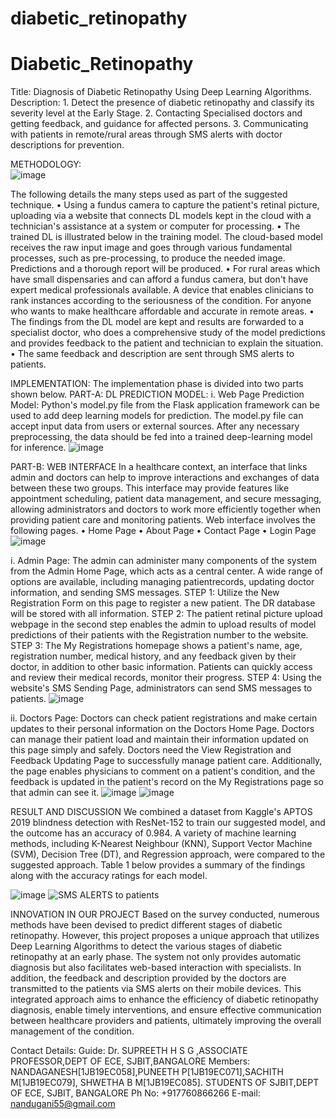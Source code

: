 # diabetic_retinopathy
# Diabetic_Retinopathy
Title: Diagnosis of Diabetic Retinopathy Using Deep Learning Algorithms.
Description: 1. Detect the presence of diabetic retinopathy and classify its severity level at the Early Stage. 
             2. Contacting Specialised doctors and getting feedback, and guidance for affected persons.
             3. Communicating with patients in remote/rural areas through SMS alerts with doctor descriptions for prevention.

METHODOLOGY:      
![image](https://github.com/ngyadav/diabetic_retinopathy/assets/118537866/7abd071a-a691-4aa4-8b68-70f43bb37c00)

The following details the many steps used as part of the suggested technique.
• Using a fundus camera to capture the patient's retinal picture, uploading via a website that connects DL models kept in the cloud with a technician's assistance at a system or computer for processing.
• The trained DL is illustrated below in the training model. The cloud-based model receives the raw input image and goes through various fundamental processes, such as pre-processing, to produce the needed image. Predictions and a thorough report will be produced.
• For rural areas which have small dispensaries and can afford a fundus camera, but don't have expert medical professionals available. A device that enables clinicians to rank instances according to the seriousness of the condition. For anyone who wants to make healthcare affordable and accurate in remote areas.
• The findings from the DL model are kept and results are forwarded to a specialist doctor, who does a comprehensive study of the model predictions and provides feedback to the patient and technician to explain the situation.
• The same feedback and description are sent through SMS alerts to patients.

IMPLEMENTATION:
The implementation phase is divided into two parts shown below.
PART-A: DL PREDICTION MODEL:
i. Web Page Prediction Model:
Python's model.py file from the Flask application framework can be used to add deep learning models for prediction. The model.py file can accept input data from users or external sources. After any necessary preprocessing, the data should be fed into a trained deep-learning model for inference.
![image](https://github.com/ngyadav/diabetic_retinopathy/assets/118537866/d838b274-da77-4a5a-b2eb-cbf631df78c2)

PART-B: WEB INTERFACE
In a healthcare context, an interface that links admin and doctors can help to improve interactions and exchanges of data between these two groups. This interface may provide features like appointment scheduling, patient data management, and secure messaging, allowing administrators and doctors to work more efficiently together when providing patient care and monitoring patients.
Web interface involves the following pages.
• Home Page
• About Page
• Contact Page
• Login Page
![image](https://github.com/ngyadav/diabetic_retinopathy/assets/118537866/3af3b175-2492-4653-b7fb-47c8b5a41cd3)

i. Admin Page:
The admin can administer many components of the system from the Admin Home Page, which acts as a central center. A wide range of options are available, including managing patientrecords, updating doctor information, and sending SMS messages.
STEP 1: Utilize the New Registration Form on this page to register a new patient. The DR database will be stored with all information.
STEP 2: The patient retinal picture upload webpage in the second step enables the admin to upload results of model predictions of their patients with the Registration number to the website.
STEP 3: The My Registrations homepage shows a patient's name, age, registration number, medical history, and any feedback given by their doctor, in addition to other basic information. Patients can quickly access and review their medical records, monitor their progress.
STEP 4: Using the website's SMS Sending Page, administrators can send SMS messages to patients.
![image](https://github.com/ngyadav/diabetic_retinopathy/assets/118537866/d8ad8fd4-dcb3-48b4-8a70-20765cfb8fd8)

ii. Doctors Page:
Doctors can check patient registrations and make certain updates to their personal information on the Doctors Home Page. Doctors can manage their patient load and maintain their information updated on this page simply and safely. Doctors need the View Registration and Feedback Updating Page to successfully manage patient care. Additionally, the page enables physicians to comment on a patient's condition, and the feedback is updated in the patient's record on the My Registrations page so that admin can see it.
![image](https://github.com/ngyadav/diabetic_retinopathy/assets/118537866/e3a236a6-e24b-4665-a706-d3dd283af4df)
![image](https://github.com/ngyadav/diabetic_retinopathy/assets/118537866/7ee83e96-e892-40a9-862e-8d82786b3b18)

RESULT AND DISCUSSION
We combined a dataset from Kaggle's APTOS 2019 blindness detection with ResNet-152 to train our suggested model, and the outcome has an accuracy of 0.984. A variety of machine learning methods, including K-Nearest Neighbour (KNN), Support Vector Machine (SVM), Decision Tree (DT), and Regression approach, were compared to the suggested approach. Table 1 below provides a summary of the findings along with the accuracy ratings for each model.

![image](https://github.com/ngyadav/diabetic_retinopathy/assets/118537866/16221986-cd9c-456c-a48d-bef74254b415)
![SMS ALERTS to patients](https://github.com/ngyadav/diabetic_retinopathy/assets/118537866/47a5b95c-7c89-41b7-a2b6-0f494e43bf55)


INNOVATION IN OUR PROJECT
Based on the survey conducted, numerous methods have been devised to predict different stages of diabetic retinopathy. However, this project proposes a unique approach that utilizes Deep Learning Algorithms to detect the various stages of diabetic retinopathy at an early phase. The system not only provides automatic diagnosis but also facilitates web-based interaction with specialists. In addition, the feedback and description provided by the doctors are transmitted to the patients via SMS alerts on their mobile devices. This integrated approach aims to enhance the efficiency of diabetic retinopathy diagnosis, enable timely interventions, and ensure effective communication between healthcare providers and patients, ultimately improving the overall management of the condition.

Contact Details:
Guide: Dr. SUPREETH H S G ,ASSOCIATE PROFESSOR,DEPT OF ECE, SJBIT,BANGALORE
Members: NANDAGANESH[1JB19EC058],PUNEETH P[1JB19EC071],SACHITH M[1JB19EC079], SHWETHA B M[1JB19EC085]. STUDENTS OF SJBIT,DEPT OF ECE, SJBIT, BANGALORE
Ph No: +917760866266 
E-mail: nandugani55@gmail.com
